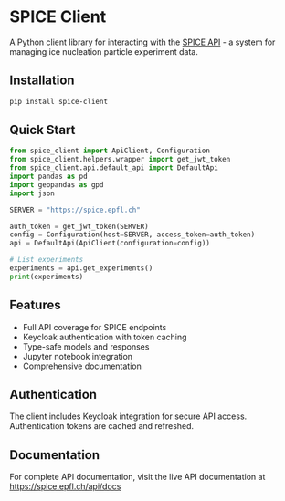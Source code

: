 # SPICE Client

A Python client library for interacting with the [SPICE API](https://github.com/EERL-EPFL/spice-api) - a system for managing ice nucleation particle experiment data.

## Installation

```bash
pip install spice-client
```

## Quick Start

```python
from spice_client import ApiClient, Configuration
from spice_client.helpers.wrapper import get_jwt_token
from spice_client.api.default_api import DefaultApi
import pandas as pd
import geopandas as gpd
import json

SERVER = "https://spice.epfl.ch"

auth_token = get_jwt_token(SERVER)
config = Configuration(host=SERVER, access_token=auth_token)
api = DefaultApi(ApiClient(configuration=config))

# List experiments
experiments = api.get_experiments()
print(experiments)
```

## Features

- Full API coverage for SPICE endpoints
- Keycloak authentication with token caching
- Type-safe models and responses
- Jupyter notebook integration
- Comprehensive documentation

## Authentication

The client includes Keycloak integration for secure API access. Authentication tokens are cached and refreshed.

## Documentation

For complete API documentation, visit the live API documentation at https://spice.epfl.ch/api/docs
